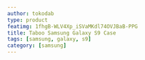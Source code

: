 ```yaml
---
author: tokodab
type: product
featimg: 1fhgB-WLV4Xp_iSVaMKdl74OVJBaB-PPG
title: Taboo Samsung Galaxy S9 Case
tags: [samsung, galaxy, s9]
category: [samsung]
---
```

